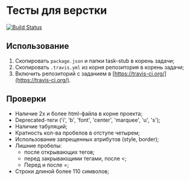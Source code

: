 # Тесты для верстки
[![Build Status](https://travis-ci.org/urfu-2015/html-test-suite.svg)](https://travis-ci.org/urfu-2015/html-test-suite)

## Использование
1. Скопировать `package.json` и папки task-stub в корень задачи;
2. Скопировать `.travis.yml` из корня репозитория в корень задачи;
2. Включить репозиторий с заданием в [https://travis-ci.org/](https://travis-ci.org/).

## Проверки
* Наличие 2х и более html-файла в корне проекта;
* Deprecated-теги ('i', 'b', 'font', 'center', 'marquee', 'u', 's');
* Наличие табуляций;
* Кратность кол-ва пробелов в отступе четырем;
* Использование запрещенных атрибутов (style, border);
* Лишние пробелы:
  * после открывающих тегов;
  * перед закрывающими тегами, после <;
  * Перед и после =;
* Строки длиной более 110 символов;
